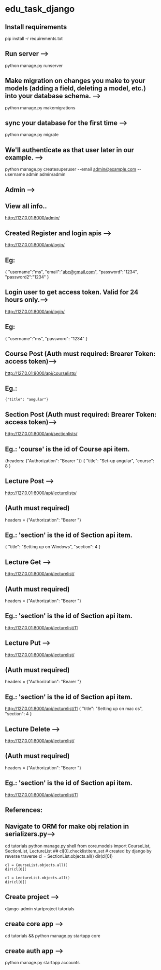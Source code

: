 # edu_task_django
## Install requirements
pip install -r requirements.txt

##  Run server -->
python manage.py runserver

##  Make migration on changes you make to your models (adding a field, deleting a model, etc.) into your database schema. -->
python manage.py makemigrations

##  sync your database for the first time -->
python manage.py migrate

##  We'll authenticate as that user later in our example. -->
python manage.py createsuperuser --email admin@example.com --username admin
admin/admin

##  Admin -->
## View all info..
http://127.0.01:8000/admin/


##  Created Register and login apis -->
http://127.0.01:8000/api/login/

## Eg: 
{
    "username":"ms",
    "email":"abc@gmail.com",
    "password":"1234",
    "password2":"1234"
}

##  Login user to get access token. Valid for 24 hours only.-->
http://127.0.01:8000/api/login/

## Eg:
{
    "username":"ms",
    "password": "1234"
}


##  Course Post (Auth must required: Brearer Token: access token)--> 
http://127.0.01:8000/api/courselists/

## Eg.:
    {"title": "angular"}

##  Section Post (Auth must required: Brearer Token: access token)-->
http://127.0.01:8000/api/sectionlists/

## Eg.:  'course' is the id of Course api item.
{headers: {"Authorization": "Bearer  <access token>"}}
{
    "title": "Set-up angular",
    "course": 8
}


##  Lecture Post -->
http://127.0.01:8000/api/lecturelists/
## (Auth must required)
headers = {"Authorization": "Bearer  <access token>"}
## Eg.:  'section' is the id of Section api item.
{
    "title": "Setting up on Windows",
    "section": 4
}


##  Lecture Get -->
http://127.0.01:8000/api/lecturelist/<pk>
## (Auth must required)
headers = {"Authorization": "Bearer  <access token>"}
## Eg.:  'section' is the id of Section api item.
http://127.0.01:8000/api/lecturelist/11


##  Lecture Put -->
http://127.0.01:8000/api/lecturelist/<pk>
## (Auth must required)
headers = {"Authorization": "Bearer  <access token>"}
## Eg.:  'section' is the id of Section api item.
http://127.0.01:8000/api/lecturelist/11
{
    "title": "Setting up on mac os",
    "section": 4
}

##  Lecture Delete -->
http://127.0.01:8000/api/lecturelist/<pk>
## (Auth must required)
headers = {"Authorization": "Bearer  <access token>"}
## Eg.:  'section' is the id of Section api item.
http://127.0.01:8000/api/lecturelist/11







## References:

##  Navigate to ORM for make obj relation in serializers.py-->
cd tutorials
python manage.py shell
    from core.models import CourseList, SectionList, LectureList
    ## cl[0].checklistitem_set # created by django by reverse traverse
    cl = SectionList.objects.all()
    dir(cl[0])

    cl = CourseList.objects.all()
    dir(cl[0])

    cl = LectureList.objects.all()
    dir(cl[0])

##  Create project -->
django-admin startproject tutorials

##  create core app -->
cd tutorials && python manage.py startapp core

##  create auth app -->
python manage.py startapp accounts